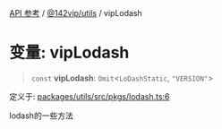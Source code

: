 [API 参考](../wiki/Home) / [@142vip/utils](../wiki/@142vip.utils) / vipLodash

# 变量: vipLodash

> `const` **vipLodash**: `Omit`\<`LoDashStatic`, `"VERSION"`\>

定义于: [packages/utils/src/pkgs/lodash.ts:6](https://github.com/142vip/core-x/blob/567cadf3a9f5104aada595325cfb94d08a88f92f/packages/utils/src/pkgs/lodash.ts#L6)

lodash的一些方法
